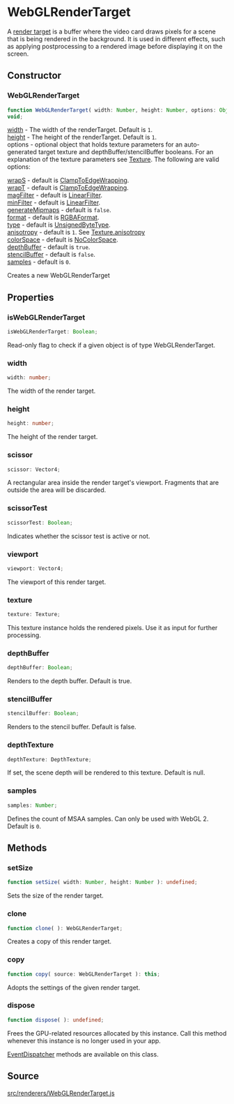 # WebGLRenderTarget

A <a href="https://webglfundamentals.org/webgl/lessons/webgl-render-to-
texture.html">render target</a> is a buffer where the video card draws pixels
for a scene that is being rendered in the background. It is used in different
effects, such as applying postprocessing to a rendered image before displaying
it on the screen.

## Constructor

### WebGLRenderTarget

  
  
```ts  
function WebGLRenderTarget( width: Number, height: Number, options: Object ):
void;  
```  

[width](#) - The width of the renderTarget. Default is `1`.  
[height](#) - The height of the renderTarget. Default is `1`.  
options - optional object that holds texture parameters for an auto-generated
target texture and depthBuffer/stencilBuffer booleans. For an explanation of
the texture parameters see [Texture](en\textures\Texture.html). The following
are valid options:  
  
[wrapS](#) - default is [ClampToEdgeWrapping](en\constants\Textures.html).  
[wrapT](#) - default is [ClampToEdgeWrapping](en\constants\Textures.html).  
[magFilter](#) - default is [LinearFilter](en\constants\Textures.html).  
[minFilter](#) - default is [LinearFilter](en\constants\Textures.html).  
[generateMipmaps](#) - default is `false`.  
[format](#) - default is [RGBAFormat](en\constants\Textures.html).  
[type](#) - default is [UnsignedByteType](en\constants\Textures.html).  
[anisotropy](#) - default is `1`. See [Texture.anisotropy](#)  
[colorSpace](#) - default is [NoColorSpace](en\constants\Textures.html).  
[depthBuffer](#) - default is `true`.  
[stencilBuffer](#) - default is `false`.  
[samples](#) - default is `0`.  
  
Creates a new WebGLRenderTarget

## Properties

### isWebGLRenderTarget

  
  
```ts  
isWebGLRenderTarget: Boolean;  
```  

Read-only flag to check if a given object is of type WebGLRenderTarget.

### width

  
  
```ts  
width: number;  
```  

The width of the render target.

### height

  
  
```ts  
height: number;  
```  

The height of the render target.

### scissor

  
  
```ts  
scissor: Vector4;  
```  

A rectangular area inside the render target's viewport. Fragments that are
outside the area will be discarded.

### scissorTest

  
  
```ts  
scissorTest: Boolean;  
```  

Indicates whether the scissor test is active or not.

### viewport

  
  
```ts  
viewport: Vector4;  
```  

The viewport of this render target.

### texture

  
  
```ts  
texture: Texture;  
```  

This texture instance holds the rendered pixels. Use it as input for further
processing.

### depthBuffer

  
  
```ts  
depthBuffer: Boolean;  
```  

Renders to the depth buffer. Default is true.

### stencilBuffer

  
  
```ts  
stencilBuffer: Boolean;  
```  

Renders to the stencil buffer. Default is false.

### depthTexture

  
  
```ts  
depthTexture: DepthTexture;  
```  

If set, the scene depth will be rendered to this texture. Default is null.

### samples

  
  
```ts  
samples: Number;  
```  

Defines the count of MSAA samples. Can only be used with WebGL 2. Default is
`0`.

## Methods

### setSize

  
  
```ts  
function setSize( width: Number, height: Number ): undefined;  
```  

Sets the size of the render target.

### clone

  
  
```ts  
function clone( ): WebGLRenderTarget;  
```  

Creates a copy of this render target.

### copy

  
  
```ts  
function copy( source: WebGLRenderTarget ): this;  
```  

Adopts the settings of the given render target.

### dispose

  
  
```ts  
function dispose( ): undefined;  
```  

Frees the GPU-related resources allocated by this instance. Call this method
whenever this instance is no longer used in your app.

[EventDispatcher](en\core\EventDispatcher.html) methods are available on this
class.

## Source

<a
href="https://github.com/mrdoob/three.js/blob/master/src/renderers/WebGLRenderTarget.js">src/renderers/WebGLRenderTarget.js</a>

